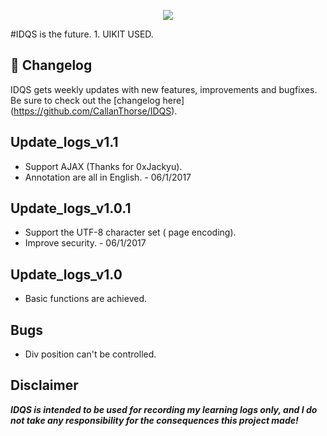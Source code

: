 <p align="center"><img src="http://blogpictures.oss-cn-shanghai.aliyuncs.com/github/logo.png" /></p>
#IDQS is the future.
1. UIKIT USED.

## :scroll: Changelog
IDQS gets weekly updates with new features, improvements and bugfixes.
Be sure to check out the [changelog here] (https://github.com/CallanThorse/IDQS).

## Update_logs_v1.1
* Support AJAX (Thanks for 0xJackyu).
* Annotation are all in English. - 06/1/2017

## Update_logs_v1.0.1
* Support the UTF-8 character set ( page encoding).
* Improve security. - 06/1/2017

## Update_logs_v1.0
* Basic functions are achieved.

## Bugs
* Div position can't be controlled.

## Disclaimer
***IDQS is intended to be used for recording my learning logs only, and I do not take any responsibility for the consequences this project made!***

